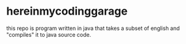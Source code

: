 # hereinmycodinggarage
this repo is program written in java that takes a subset of english and "compiles" it to java source code.